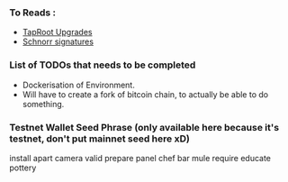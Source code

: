 


### To Reads :
- [TapRoot Upgrades](https://github.com/bitcoin/bips/blob/master/bip-0341.mediawiki)
- [Schnorr signatures](https://github.com/bitcoin/bips/blob/master/bip-0340.mediawiki)

### List of TODOs that needs to be completed
- Dockerisation of Environment.
- Will have to create a fork of bitcoin chain, to actually be able to do something.


### Testnet Wallet Seed Phrase (only available here because it's testnet, don't put mainnet seed here xD)
install apart camera valid prepare panel chef bar mule require educate pottery
